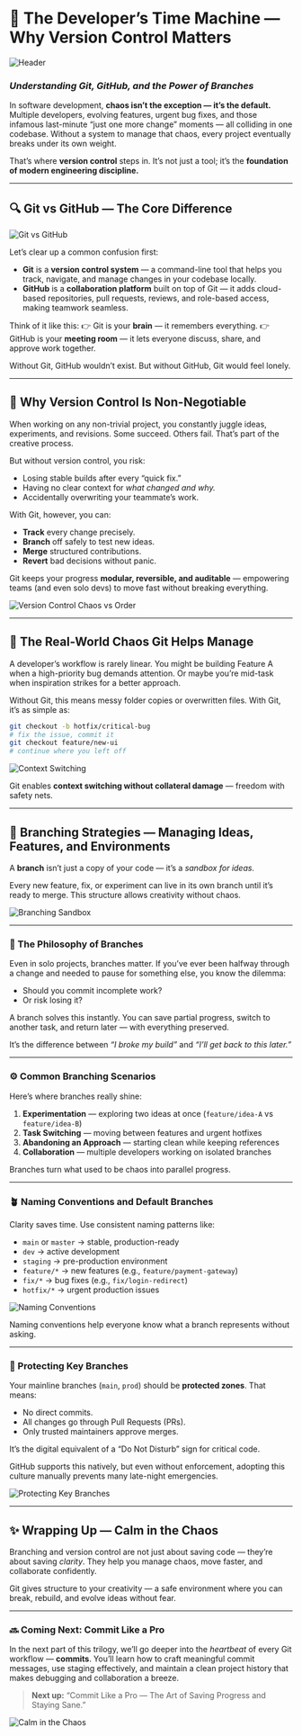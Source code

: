 # 🧭 The Developer’s Time Machine — Why Version Control Matters

![Header](images/p1i1.png)

### *Understanding Git, GitHub, and the Power of Branches*

In software development, **chaos isn’t the exception — it’s the default.**
Multiple developers, evolving features, urgent bug fixes, and those infamous last-minute “just one more change” moments — all colliding in one codebase. Without a system to manage that chaos, every project eventually breaks under its own weight.

That’s where **version control** steps in.
It’s not just a tool; it’s the **foundation of modern engineering discipline.**

---

## 🔍 Git vs GitHub — The Core Difference

![Git vs GitHub](images/p1i2.png)

Let’s clear up a common confusion first:

* **Git** is a **version control system** — a command-line tool that helps you track, navigate, and manage changes in your codebase locally.
* **GitHub** is a **collaboration platform** built on top of Git — it adds cloud-based repositories, pull requests, reviews, and role-based access, making teamwork seamless.

Think of it like this:
👉 Git is your **brain** — it remembers everything.
👉 GitHub is your **meeting room** — it lets everyone discuss, share, and approve work together.

Without Git, GitHub wouldn’t exist. But without GitHub, Git would feel lonely.

---

## 🧩 Why Version Control Is Non-Negotiable

When working on any non-trivial project, you constantly juggle ideas, experiments, and revisions. Some succeed. Others fail. That’s part of the creative process.

But without version control, you risk:

* Losing stable builds after every “quick fix.”
* Having no clear context for *what changed and why.*
* Accidentally overwriting your teammate’s work.

With Git, however, you can:

* **Track** every change precisely.
* **Branch** off safely to test new ideas.
* **Merge** structured contributions.
* **Revert** bad decisions without panic.

Git keeps your progress **modular, reversible, and auditable** — empowering teams (and even solo devs) to move fast without breaking everything.

![Version Control Chaos vs Order](images/p1i3.png)

---

## 🧠 The Real-World Chaos Git Helps Manage

A developer’s workflow is rarely linear.
You might be building Feature A when a high-priority bug demands attention. Or maybe you’re mid-task when inspiration strikes for a better approach.

Without Git, this means messy folder copies or overwritten files.
With Git, it’s as simple as:

```bash
git checkout -b hotfix/critical-bug
# fix the issue, commit it
git checkout feature/new-ui
# continue where you left off
```

![Context Switching](images/p1i4.png)

Git enables **context switching without collateral damage** — freedom with safety nets.

---

## 🌿 Branching Strategies — Managing Ideas, Features, and Environments

A **branch** isn’t just a copy of your code — it’s a *sandbox for ideas.*

Every new feature, fix, or experiment can live in its own branch until it’s ready to merge.
This structure allows creativity without chaos.

![Branching Sandbox](images/p1i5.png)

---

### 🌱 The Philosophy of Branches

Even in solo projects, branches matter.
If you’ve ever been halfway through a change and needed to pause for something else, you know the dilemma:

* Should you commit incomplete work?
* Or risk losing it?

A branch solves this instantly.
You can save partial progress, switch to another task, and return later — with everything preserved.

It’s the difference between *“I broke my build”* and *“I’ll get back to this later.”*

---

### ⚙️ Common Branching Scenarios

Here’s where branches really shine:

1. **Experimentation** — exploring two ideas at once (`feature/idea-A` vs `feature/idea-B`)
2. **Task Switching** — moving between features and urgent hotfixes
3. **Abandoning an Approach** — starting clean while keeping references
4. **Collaboration** — multiple developers working on isolated branches

Branches turn what used to be chaos into parallel progress.

---

### 🪴 Naming Conventions and Default Branches

Clarity saves time.
Use consistent naming patterns like:

* `main` or `master` → stable, production-ready
* `dev` → active development
* `staging` → pre-production environment
* `feature/*` → new features (e.g., `feature/payment-gateway`)
* `fix/*` → bug fixes (e.g., `fix/login-redirect`)
* `hotfix/*` → urgent production issues

![Naming Conventions](images/p1i6.png)

Naming conventions help everyone know what a branch represents without asking.

---

### 🧭 Protecting Key Branches

Your mainline branches (`main`, `prod`) should be **protected zones**.
That means:

* No direct commits.
* All changes go through Pull Requests (PRs).
* Only trusted maintainers approve merges.

It’s the digital equivalent of a “Do Not Disturb” sign for critical code.

GitHub supports this natively, but even without enforcement, adopting this culture manually prevents many late-night emergencies.

![Protecting Key Branches](images/p1i7.png)

---

## ✨ Wrapping Up — Calm in the Chaos

Branching and version control are not just about saving code — they’re about saving *clarity*.
They help you manage chaos, move faster, and collaborate confidently.

Git gives structure to your creativity — a safe environment where you can break, rebuild, and evolve ideas without fear.

---

### 🔜 Coming Next: Commit Like a Pro

In the next part of this trilogy, we’ll go deeper into the *heartbeat* of every Git workflow — **commits**.
You’ll learn how to craft meaningful commit messages, use staging effectively, and maintain a clean project history that makes debugging and collaboration a breeze.

> **Next up:** “Commit Like a Pro — The Art of Saving Progress and Staying Sane.”

![Calm in the Chaos](images/p1i8.png)
